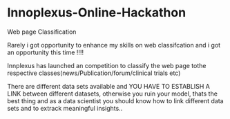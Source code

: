 # Innoplexus-Online-Hackathon
Web page Classification

Rarely i got opportunity to enhance my skills on web classifcation and i got an opportunity this time !!!!

Innplexus has launched an competition to classify the web page tothe respective classes(news/Publication/forum/clinical trials etc)

There are different data sets available and YOU HAVE TO ESTABLISH A LINK between different datasets, otherwise you ruin your model, thats the best thing and as a data scientist you should know how to link different data sets and to extrack meaningful insights..
